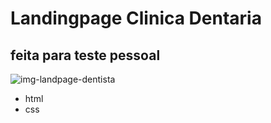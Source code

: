 # Landingpage Clinica Dentaria
## feita para teste pessoal 

![img-landpage-dentista](https://github.com/dorffdaniel/dentista/assets/157518994/e0ea3306-a3e2-4b7d-9310-c79949bea51e)

- html
- css
  
